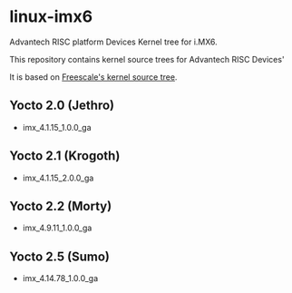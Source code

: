 # linux-imx6

Advantech RISC platform Devices Kernel tree for i.MX6.

This repository contains kernel source trees for Advantech RISC Devices'

It is based on [Freescale's kernel source tree](http://git.freescale.com/git/cgit.cgi/imx/linux-imx.git).

## Yocto 2.0 (Jethro)

* imx_4.1.15_1.0.0_ga

## Yocto 2.1 (Krogoth)

* imx_4.1.15_2.0.0_ga

## Yocto 2.2 (Morty)

* imx_4.9.11_1.0.0_ga

## Yocto 2.5 (Sumo)

* imx_4.14.78_1.0.0_ga

